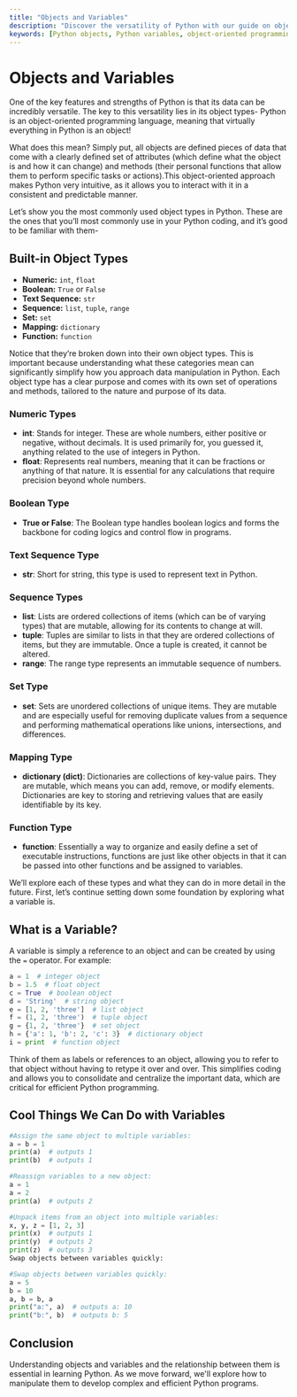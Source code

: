 ```yaml
---
title: "Objects and Variables"
description: "Discover the versatility of Python with our guide on objects and variables. Learn how everything in Python is an object and how to effectively use variables in your coding projects."
keywords: [Python objects, Python variables, object-oriented programming, Python programming basics, Python data types, Python tutorial, Python variable assignment, Python variable unpacking, Python variable swapping]
---
```


# Objects and Variables

One of the key features and strengths of Python is that its data can be incredibly versatile. The key to this versatility lies in its object types- Python is an object-oriented programming language, meaning that virtually everything in Python is an object!

What does this mean? Simply put, all objects are defined pieces of data that come with a clearly defined set of attributes (which define what the object is and how it can change) and methods (their personal functions that allow them to perform specific tasks or actions).This object-oriented approach makes Python very intuitive, as it allows you to interact with it in a consistent and predictable manner.

Let’s show you the most commonly used object types in Python. These are the ones that you’ll most commonly use in your Python coding, and it’s good to be familiar with them-


## Built-in Object Types

- **Numeric:** `int`, `float`
- **Boolean:** `True` or `False`
- **Text Sequence:** `str`
- **Sequence:** `list`, `tuple`, `range`
- **Set:** `set`
- **Mapping:** `dictionary`
- **Function:** `function`

Notice that they’re broken down into their own object types. This is important because understanding what these categories mean can significantly simplify how you approach data manipulation in Python. Each object type has a clear purpose and comes with its own set of operations and methods, tailored to the nature and purpose of its data.

### Numeric Types

- **int**: Stands for integer. These are whole numbers, either positive or negative, without decimals. It is used primarily for, you guessed it, anything related to the use of integers in Python.
- **float**: Represents real numbers, meaning that it can be fractions or anything of that nature. It is essential for any calculations that require precision beyond whole numbers.

### Boolean Type

- **True or False**: The Boolean type handles boolean logics and forms the backbone for coding logics and control flow in programs.

### Text Sequence Type

- **str**: Short for string, this type is used to represent text in Python.

### Sequence Types

- **list**: Lists are ordered collections of items (which can be of varying types) that are mutable, allowing for its contents to change at will.
- **tuple**: Tuples are similar to lists in that they are ordered collections of items, but they are immutable. Once a tuple is created, it cannot be altered.
- **range**: The range type represents an immutable sequence of numbers.

### Set Type

- **set**: Sets are unordered collections of unique items. They are mutable and are especially useful for removing duplicate values from a sequence and performing mathematical operations like unions, intersections, and differences.

### Mapping Type

- **dictionary (dict)**: Dictionaries are collections of key-value pairs. They are mutable, which means you can add, remove, or modify elements. Dictionaries are key to storing and retrieving values that are easily identifiable by its key.

### Function Type

- **function**: Essentially a way to organize and easily define a set of executable instructions, functions are just like other objects in that it can be passed into other functions and be assigned to variables.

We’ll explore each of these types and what they can do in more detail in the future. First, let’s continue setting down some foundation by exploring what a variable is.

## What is a Variable?

A variable is simply a reference to an object and can be created by using the `=` operator. For example:

```python
a = 1  # integer object
b = 1.5  # float object
c = True  # boolean object
d = 'String'  # string object
e = [1, 2, 'three']  # list object
f = (1, 2, 'three')  # tuple object
g = {1, 2, 'three'}  # set object
h = {'a': 1, 'b': 2, 'c': 3}  # dictionary object
i = print  # function object
```

Think of them as labels or references to an object, allowing you to refer to that object without having to retype it over and over. This simplifies coding and allows you to consolidate and centralize the important data, which are critical for efficient Python programming.

## Cool Things We Can Do with Variables

```python
#Assign the same object to multiple variables:
a = b = 1
print(a)  # outputs 1
print(b)  # outputs 1
```

```python
#Reassign variables to a new object:
a = 1
a = 2
print(a)  # outputs 2
```

```python
#Unpack items from an object into multiple variables:
x, y, z = [1, 2, 3]
print(x)  # outputs 1
print(y)  # outputs 2
print(z)  # outputs 3
Swap objects between variables quickly:
```

```python
#Swap objects between variables quickly:
a = 5
b = 10
a, b = b, a
print("a:", a)  # outputs a: 10
print("b:", b)  # outputs b: 5
```

## Conclusion

Understanding objects and variables and the relationship between them is essential in learning Python. As we move forward, we'll explore how to manipulate them to develop complex and efficient Python programs.